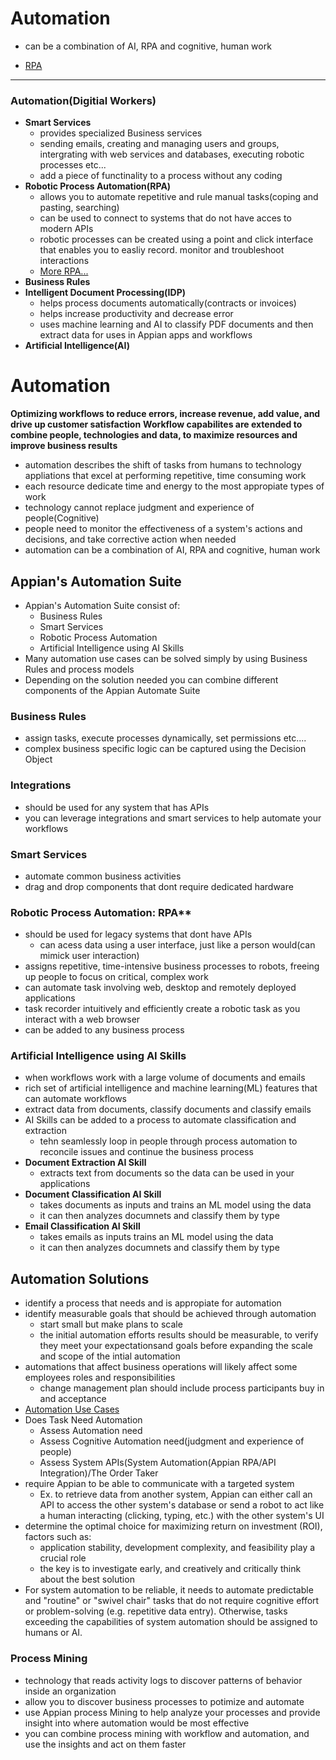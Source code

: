# Automation 
- can be a combination of AI, RPA and cognitive, human work

- [RPA](./RPA/RPA.md) 

_______________________________________________________________________________________________________
### Automation(Digitial Workers)
- **Smart Services**
    - provides specialized Business services
    - sending emails, creating and managing users and groups, intergrating with web services and databases, executing robotic processes etc...
    - add a piece of functinality to a process without any coding
- **Robotic Process Automation(RPA)**
    - allows you to automate repetitive and rule manual tasks(coping and pasting, searching)
    - can be used to connect to systems that do not have acces to modern APIs
    - robotic processes can be created using a point and click interface that enables you to easliy record. monitor and troubleshoot interactions
    - [More RPA...]()
- **Business Rules**
- **Intelligent Document Processing(IDP)**
    - helps process documents automatically(contracts or invoices)
    - helps increase productivity and decrease error
    - uses machine learning and AI to classify PDF documents and then extract data for uses in Appian apps and workflows
- **Artificial Intelligence(AI)**



# Automation
**Optimizing workflows to reduce errors, increase revenue, add value, and drive up customer satisfaction**
**Workflow capabilites are extended to combine people, technologies and data, to maximize resources and improve business results**

- automation describes the shift of tasks from humans to technology appliations that excel at performing repetitive, time consuming work
- each resource dedicate time and energy to the most appropiate types of work
- technology cannot replace judgment and experience of people(Cognitive)
- people need to monitor the effectiveness of a system's actions and decisions, and take corrective action when needed
- automation can be a combination of AI, RPA and cognitive, human work

## Appian's Automation Suite
- Appian's Automation Suite consist of:
  - Business Rules
  - Smart Services
  - Robotic Process Automation
  - Artificial Intelligence using AI Skills
- Many automation use cases can be solved simply by using Business Rules and process models
- Depending on the solution needed you can combine different components of the Appian Automate Suite
### Business Rules
- assign tasks, execute processes dynamically, set permissions etc....
- complex business specific logic can be captured using the Decision Object
### Integrations
  - should be used for any system that has APIs
  - you can leverage integrations and smart services to help automate your workflows

### Smart Services
- automate common business activities
- drag and drop components that dont require dedicated hardware

### Robotic Process Automation: RPA**
- should be used for legacy systems that dont have APIs
  - can acess data using a user interface, just like a person would(can mimick user interaction)
- assigns repetitive, time-intensive business processes to robots, freeing up people to focus on critical, complex work
- can automate task involving web, desktop and remotely deployed applications
- task recorder intuitively and efficiently create a robotic task as you interact with a web browser
- can be added to any business process

### Artificial Intelligence using AI Skills
- when workflows work with a large volume of documents and emails 
- rich set of artificial intelligence and machine learning(ML) features that can automate workflows
- extract data from documents, classify documents and classify emails
- AI Skills can be added to a process to automate classification and extraction
  - tehn seamlessly loop in people through process automation to reconcile issues and continue the business process
- **Document Extraction AI Skill**
  - extracts text from documents so the data can be used in your applications
- **Document Classification AI Skill**
  - takes documents as inputs and trains an ML model using the data
  - it can then analyzes documnets and classify them by type
- **Email Classification AI Skill**
  - takes emails as inputs trains an ML model using the data
  - it can then analyzes documnets and classify them by type

## Automation Solutions
- identify a process that needs and is appropiate for automation
- identify measurable goals that should be achieved through automation
  - start small but make plans to scale
  - the initial automation efforts results should be measurable, to verify they meet your expectationsand goals before expanding the scale and scope of the intial automation
- automations that affect business operations will likely affect some employees roles and responsibilities
  - change management plan should include process participants buy in and acceptance
- [Automation Use Cases](https://docs.appian.com/suite/help/23.3/Automation_Use_Cases.html#when-to-use-automation)
- Does Task Need Automation
  - Assess Automation need
  - Assess Cognitive Automation need(judgment and experience of people)
  - Assess System APIs(System Automation(Appian RPA/API Integration)/The Order Taker
- require Appian to be able to communicate with a targeted system
  - Ex. to retrieve data from another system, Appian can either call an API to access the other system's database or send a robot to act like a human interacting (clicking, typing, etc.) with the other system's UI
- determine the optimal choice for maximizing return on investment (ROI), factors such as:
  - application stability, development complexity, and feasibility play a crucial role
  - the key is to investigate early, and creatively and critically think about the best solution
- For system automation to be reliable, it needs to automate predictable and "routine" or "swivel chair" tasks that do not require cognitive effort or problem-solving (e.g. repetitive data entry). Otherwise, tasks exceeding the capabilities of system automation should be assigned to humans or AI.

### Process Mining
- technology that reads activity logs to discover patterns of behavior inside an organization
- allow you to discover business processes to potimize and automate
- use Appian process Mining to help analyze your processes and provide insight into where automation would be most effective
- you can combine process mining with workflow and automation, and use the insights and act on them faster

